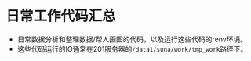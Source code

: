 # 日常工作代码汇总

- 日常数据分析和整理数据/帮人画图的代码，以及运行这些代码的renv环境。
- 这些代码运行的IO通常在201服务器的`/data1/suna/work/tmp_work`路径下。
